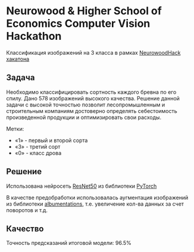 # Neurowood & Higher School of Economics Computer Vision Hackathon
Классификация изображений на 3 класса в рамках [NeurowoodHack хакатона](https://www.kaggle.com/competitions/woodhack-hackathon)
## Задача

Необходимо классифицировать сортность каждого бревна по его спилу. Дано 578 изображений высокого качества. Решение данной задачи с высокой точностью позволит лесопромышленным и строительным компаниям достоверно определять себестоимость произведенной продукции и оптимизировать свои расходы.

Метки:
- «1» - первый и второй сорта
- «3» - третий сорт
- «0» - класс дрова

## Решение

Использована нейросеть [ResNet50](https://pytorch.org/vision/main/models/generated/torchvision.models.resnet50.html) из библиотеки [PyTorch](https://pytorch.org)

В качестве предобработки использовалась аугментация изображений из библиотеки [albumentations](https://albumentations.ai), т.е. увеличение кол-ва данных за счет поворотов и т.д.

## Качество

Точность предсказаний итоговой модели: 96.5%
